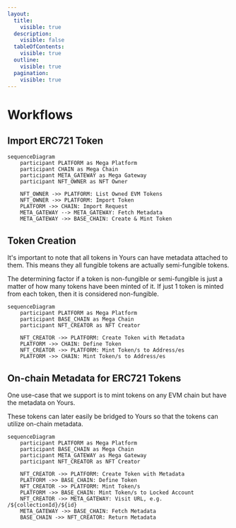 ```yaml
---
layout:
  title:
    visible: true
  description:
    visible: false
  tableOfContents:
    visible: true
  outline:
    visible: true
  pagination:
    visible: true
---
```


# Workflows

## Import ERC721 Token

```mermaid
sequenceDiagram
    participant PLATFORM as Mega Platform
    participant CHAIN as Mega Chain
    participant META_GATEWAY as Mega Gateway
    participant NFT_OWNER as NFT Owner

    NFT_OWNER ->> PLATFORM: List Owned EVM Tokens
    NFT_OWNER ->> PLATFORM: Import Token
    PLATFORM ->> CHAIN: Import Request
    META_GATEWAY --> META_GATEWAY: Fetch Metadata
    META_GATEWAY ->> BASE_CHAIN: Create & Mint Token
```

## Token Creation

It's important to note that all tokens in Yours can have metadata attached to them. This means they all fungible tokens are actually semi-fungible tokens.

The determining factor if a token is non-fungible or semi-fungible is just a matter of how many tokens have been minted of it. If just 1 token is minted from each token, then it is considered non-fungible.

```mermaid
sequenceDiagram
    participant PLATFORM as Mega Platform
    participant BASE_CHAIN as Mega Chain
    participant NFT_CREATOR as NFT Creator

    NFT_CREATOR ->> PLATFORM: Create Token with Metadata
    PLATFORM ->> CHAIN: Define Token
    NFT_CREATOR ->> PLATFORM: Mint Token/s to Address/es
    PLATFORM ->> CHAIN: Mint Token/s to Address/es
```

## On-chain Metadata for ERC721 Tokens

One use-case that we support is to mint tokens on any EVM chain but have the metadata on Yours.

These tokens can later easily be bridged to Yours so that the tokens can utilize on-chain metadata.

```mermaid
sequenceDiagram
    participant PLATFORM as Mega Platform
    participant BASE_CHAIN as Mega Chain
    participant META_GATEWAY as Mega Gateway
    participant NFT_CREATOR as NFT Creator

    NFT_CREATOR ->> PLATFORM: Create Token with Metadata
    PLATFORM ->> BASE_CHAIN: Define Token
    NFT_CREATOR ->> PLATFORM: Mint Token/s
    PLATFORM ->> BASE_CHAIN: Mint Token/s to Locked Account
    NFT_CREATOR ->> META_GATEWAY: Visit URL, e.g. /${collectionId}/${id}
    META_GATEWAY ->> BASE_CHAIN: Fetch Metadata
    BASE_CHAIN ->> NFT_CREATOR: Return Metadata
```
